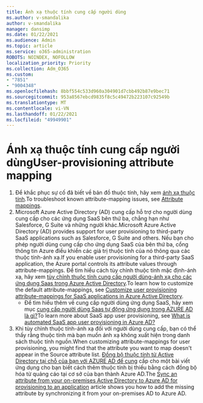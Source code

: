 ```yaml
---
title: Ánh xạ thuộc tính cung cấp người dùng
ms.author: v-smandalika
author: v-smandalika
manager: dansimp
ms.date: 01/22/2021
ms.audience: Admin
ms.topic: article
ms.service: o365-administration
ROBOTS: NOINDEX, NOFOLLOW
localization_priority: Priority
ms.collection: Adm_O365
ms.custom:
- "7851"
- "9004348"
ms.openlocfilehash: 8bbf554c533d960a304901d7cbb492b87e9bec71
ms.sourcegitcommit: 953a8567ebcd9835f8c5c49472b223107c92549b
ms.translationtype: MT
ms.contentlocale: vi-VN
ms.lasthandoff: 01/22/2021
ms.locfileid: "49949901"
---
```

# <a name="user-provisioning-attribute-mapping"></a><span data-ttu-id="5d988-102">Ánh xạ thuộc tính cung cấp người dùng</span><span class="sxs-lookup"><span data-stu-id="5d988-102">User-provisioning attribute mapping</span></span>

1. <span data-ttu-id="5d988-103">Để khắc phục sự cố đã biết về bản đồ thuộc tính, hãy xem [ánh xạ thuộc tính](https://docs.microsoft.com/azure/active-directory/app-provisioning/known-issues#attribute-mappings).</span><span class="sxs-lookup"><span data-stu-id="5d988-103">To troubleshoot known attribute-mapping issues, see [Attribute mappings](https://docs.microsoft.com/azure/active-directory/app-provisioning/known-issues#attribute-mappings).</span></span> 
2. <span data-ttu-id="5d988-104">Microsoft Azure Active Directory (AD) cung cấp hỗ trợ cho người dùng cung cấp cho các ứng dụng SaaS bên thứ ba, chẳng hạn như Salesforce, G Suite và những người khác.</span><span class="sxs-lookup"><span data-stu-id="5d988-104">Microsoft Azure Active Directory (AD) provides support for user provisioning to third-party SaaS applications such as Salesforce, G Suite and others.</span></span> <span data-ttu-id="5d988-105">Nếu bạn cho phép người dùng cung cấp cho ứng dụng SaaS của bên thứ ba, cổng thông tin Azure điều khiển các giá trị thuộc tính của nó thông qua các thuộc tính-ánh xạ.</span><span class="sxs-lookup"><span data-stu-id="5d988-105">If you enable user provisioning for a third-party SaaS application, the Azure portal controls its attribute values through attribute-mappings.</span></span> <span data-ttu-id="5d988-106">Để tìm hiểu cách tùy chỉnh thuộc tính mặc định-ánh xạ, hãy xem [tùy chỉnh thuộc tính cung cấp người dùng-ánh xạ cho các ứng dụng Saas trong Azure Active Directory](https://docs.microsoft.com/azure/active-directory/app-provisioning/customize-application-attributes).</span><span class="sxs-lookup"><span data-stu-id="5d988-106">To learn how to customize the default attribute-mappings, see [Customize user provisioning attribute-mappings for SaaS applications in Azure Active Directory](https://docs.microsoft.com/azure/active-directory/app-provisioning/customize-application-attributes).</span></span>
    - <span data-ttu-id="5d988-107">Để tìm hiểu thêm về cung cấp người dùng ứng dụng SaaS, hãy xem mục [cung cấp người dùng Saas tự động ứng dụng trong AZURE AD là gì?](https://docs.microsoft.com/azure/active-directory/app-provisioning/user-provisioning)</span><span class="sxs-lookup"><span data-stu-id="5d988-107">To learn more about SaaS app user provisioning, see [What is automated SaaS app user provisioning in Azure AD?](https://docs.microsoft.com/azure/active-directory/app-provisioning/user-provisioning)</span></span> 
3. <span data-ttu-id="5d988-108">Khi tùy chỉnh thuộc tính-ánh xạ đối với người dùng cung cấp, bạn có thể thấy rằng thuộc tính mà bạn muốn ánh xạ không xuất hiện trong danh sách thuộc tính nguồn.</span><span class="sxs-lookup"><span data-stu-id="5d988-108">When customizing attribute-mappings for user provisioning, you might find that the attribute you want to map doesn't appear in the Source attribute list.</span></span> <span data-ttu-id="5d988-109">[Đồng bộ thuộc tính từ Active Directory tại chỗ của bạn với AZURE AD để cung](https://docs.microsoft.com/azure/active-directory/app-provisioning/user-provisioning-sync-attributes-for-mapping) cấp cho một bài viết ứng dụng cho bạn biết cách thêm thuộc tính bị thiếu bằng cách đồng bộ hóa từ quảng cáo tại cơ sở của bạn thành Azure AD.</span><span class="sxs-lookup"><span data-stu-id="5d988-109">The [Sync an attribute from your on-premises Active Directory to Azure AD for provisioning to an application](https://docs.microsoft.com/azure/active-directory/app-provisioning/user-provisioning-sync-attributes-for-mapping) article shows you how to add the missing attribute by synchronizing it from your on-premises AD to Azure AD.</span></span>
